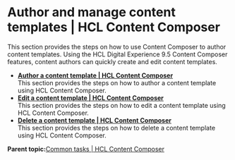 # Author and manage content templates \| HCL Content Composer

This section provides the steps on how to use Content Composer to author content templates. Using the HCL Digital Experience 9.5 Content Composer features, content authors can quickly create and edit content templates.

-   **[Author a content template \| HCL Content Composer](../usage/author_content_templates)**  
This section provides the steps on how to author a content template using HCL Content Composer.
-   **[Edit a content template \| HCL Content Composer](../usage/edit_a_content_template)**  
This section provides the steps on how to edit a content template using HCL Content Composer.
-   **[Delete a content template \| HCL Content Composer](../usage/delete_a_content_template)**  
This section provides the steps on how to delete a content template using HCL Content Composer.

**Parent topic:**[Common tasks \| HCL Content Composer](../content_composer/Content_Comp_common_tasks.md)

